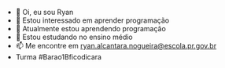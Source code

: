 - 👋 Oi, eu sou Ryan
- 👀 Estou interessado em aprender programação
- 🌱 Atualmente estou aprendendo programação
- 💞️ Estou estudando no ensino médio
- 📫 Me encontre em ryan.alcantara.nogueira@escola.pr.gov.br
- Turma #Barao1Bficodicara

<!---
RayNoAlc/RayNoAlc is a ✨ special ✨ repository because its `README.md` (this file) appears on your GitHub profile.
You can click the Preview link to take a look at your changes.
--->
